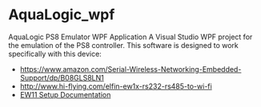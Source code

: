 # AquaLogic_wpf
AquaLogic PS8 Emulator WPF Application
A Visual Studio WPF project for the emulation of the PS8 controller. This software is designed to work specifically with this device:
- https://www.amazon.com/Serial-Wireless-Networking-Embedded-Support/dp/B08GLS8LN1
- http://www.hi-flying.com/elfin-ew1x-rs232-rs485-to-wi-fi
- [EW11 Setup Documentation](https://docs.google.com/document/d/18dtxOf3cBQ9h4sAxC_g3rcm20pw5Xv7ds5K6pCOaUds/edit?usp=sharing)
